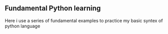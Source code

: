 ## Fundamental Python learning
Here i use a series of fundamental examples to practice my basic syntex of python language
